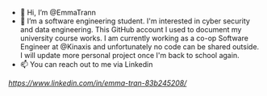 - 👋 Hi, I’m @EmmaTrann
- 👀 I’m a software engineering student. I'm interested in cyber security and data engineering. This GitHub account I used to document my university course works. I am currently working as a co-op Software Engineer at @Kinaxis and unfortunately no code can be shared outside. I will update more personal project once I'm back to school again. 
- 📫 You can reach out to me via Linkedin 

*https://www.linkedin.com/in/emma-tran-83b245208/*


<!---
EmmaTrann/EmmaTrann is a ✨ special ✨ repository because its `README.md` (this file) appears on your GitHub profile.
You can click the Preview link to take a look at your changes.
--->
